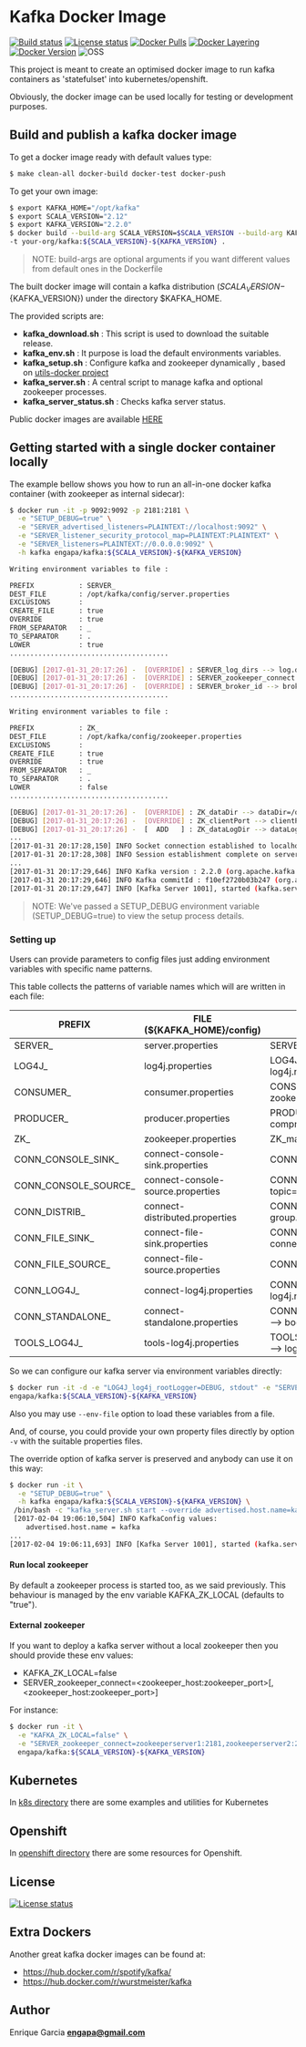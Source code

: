 # Kafka Docker Image 
[![Build status](https://circleci.com/gh/engapa/kafka-k8s-openshift/tree/master.svg?style=svg "Build status")](https://circleci.com/gh/engapa/kafka-k8s-openshift/tree/master)
[![License status](https://app.fossa.io/api/projects/git%2Bgithub.com%2Fengapa%2Fkafka-k8s-openshift.svg?type=shield "License status")](https://app.fossa.io/projects/git%2Bgithub.com%2Fengapa%2Fkafka-k8s-openshift?ref=badge_shield)
[![Docker Pulls](https://img.shields.io/docker/pulls/engapa/kafka.svg)](https://hub.docker.com/r/engapa/kafka/)
[![Docker Layering](https://images.microbadger.com/badges/image/engapa/kafka.svg)](https://microbadger.com/images/engapa/kafka)
[![Docker Version](https://images.microbadger.com/badges/version/engapa/kafka.svg)](https://microbadger.com/images/engapa/kafka)
![OSS](https://badges.frapsoft.com/os/v1/open-source.svg?v=103 "We love OpenSource")

This project is meant to create an optimised docker image to run kafka containers as 'statefulset' into kubernetes/openshift.

Obviously, the docker image can be used locally for testing or development purposes.

## Build and publish a kafka docker image

To get a docker image ready with default values type:

```bash
$ make clean-all docker-build docker-test docker-push 
```
To get your own image:
```bash
$ export KAFKA_HOME="/opt/kafka"
$ export SCALA_VERSION="2.12"
$ export KAFKA_VERSION="2.2.0"
$ docker build --build-arg SCALA_VERSION=$SCALA_VERSION --build-arg KAFKA_VERSION=$KAFKA_VERSION --build-arg KAFKA_HOME=$KAFKA_HOME \
-t your-org/kafka:${SCALA_VERSION}-${KAFKA_VERSION} .
```

> NOTE: build-args are optional arguments if you want different values from default ones in the Dockerfile

The built docker image will contain a kafka distribution (${SCALA_VERSION}-${KAFKA_VERSION}) under the directory $KAFKA_HOME.

The provided scripts are:

* **kafka_download.sh** : This script is used to download the suitable release.
* **kafka_env.sh** : It purpose is load the default environments variables.
* **kafka_setup.sh** : Configure kafka and zookeeper dynamically , based on [utils-docker project](https://github.com/engapa/utils-docker)
* **kafka_server.sh** : A central script to manage kafka and optional zookeeper processes.
* **kafka_server_status.sh** : Checks kafka server status.

Public docker images are available [HERE](https://cloud.docker.com/repository/docker/engapa/kafka/tags) 

## Getting started with a single docker container locally

The example bellow shows you how to run an all-in-one docker kafka container (with zookeeper as internal sidecar):

```bash
$ docker run -it -p 9092:9092 -p 2181:2181 \
  -e "SETUP_DEBUG=true" \
  -e "SERVER_advertised_listeners=PLAINTEXT://localhost:9092" \
  -e "SERVER_listener_security_protocol_map=PLAINTEXT:PLAINTEXT" \
  -e "SERVER_listeners=PLAINTEXT://0.0.0.0:9092" \
  -h kafka engapa/kafka:${SCALA_VERSION}-${KAFKA_VERSION}

Writing environment variables to file :

PREFIX           : SERVER_
DEST_FILE        : /opt/kafka/config/server.properties
EXCLUSIONS       :
CREATE_FILE      : true
OVERRIDE         : true
FROM_SEPARATOR   : _
TO_SEPARATOR     : .
LOWER            : true
.......................................

[DEBUG] [2017-01-31_20:17:26] -  [OVERRIDE] : SERVER_log_dirs --> log.dirs=/opt/kafka/logs
[DEBUG] [2017-01-31_20:17:26] -  [OVERRIDE] : SERVER_zookeeper_connect --> zookeeper.connect=localhost:2181
[DEBUG] [2017-01-31_20:17:26] -  [OVERRIDE] : SERVER_broker_id --> broker.id=-1
.......................................

Writing environment variables to file :

PREFIX           : ZK_
DEST_FILE        : /opt/kafka/config/zookeeper.properties
EXCLUSIONS       :
CREATE_FILE      : true
OVERRIDE         : true
FROM_SEPARATOR   : _
TO_SEPARATOR     : .
LOWER            : false
.......................................

[DEBUG] [2017-01-31_20:17:26] -  [OVERRIDE] : ZK_dataDir --> dataDir=/opt/kafka/zookeeper/data
[DEBUG] [2017-01-31_20:17:26] -  [OVERRIDE] : ZK_clientPort --> clientPort=2181
[DEBUG] [2017-01-31_20:17:26] -  [  ADD   ] : ZK_dataLogDir --> dataLogDir=/opt/kafka/zookeeper/data-log
...
[2017-01-31 20:17:28,150] INFO Socket connection established to localhost/127.0.0.1:2181, initiating session (org.apache.zookeeper.ClientCnxn)
[2017-01-31 20:17:28,308] INFO Session establishment complete on server localhost/127.0.0.1:2181, sessionid = 0x159f62cc8c00000, negotiated timeout = 6000 (org.apache.zookeeper.ClientCnxn)
...
[2017-01-31 20:17:29,646] INFO Kafka version : 2.2.0 (org.apache.kafka.common.utils.AppInfoParser)
[2017-01-31 20:17:29,646] INFO Kafka commitId : f10ef2720b03b247 (org.apache.kafka.common.utils.AppInfoParser)
[2017-01-31 20:17:29,647] INFO [Kafka Server 1001], started (kafka.server.KafkaServer)
```

>NOTE: We've passed a SETUP_DEBUG environment variable (SETUP_DEBUG=true) to view the setup process details.

### Setting up

Users can provide parameters to config files just adding environment variables with specific name patterns.

This table collects the patterns of variable names which will are written in each file:

PREFIX     | FILE (${KAFKA_HOME}/config) |         Example
-----------|-----------------------------|-----------------------------
SERVER_    | server.properties           | SERVER_broker_id=1 --> broker.id=1
LOG4J_     | log4j.properties |  LOG4J_log4j_rootLogger=INFO, stdout--> log4j.rootLogger=INFO, stdout
CONSUMER_  | consumer.properties| CONSUMER_zookeeper_connect=127.0.0.1:2181 --> zookeeper.connect=127.0.0.1:2181
PRODUCER_  | producer.properties| PRODUCER_compression_type=none --> compression.type=none
ZK_        | zookeeper.properties | ZK_maxClientCnxns=0 --> maxClientCnxns=0
CONN_CONSOLE_SINK_ |connect-console-sink.properties | CONN_CONSOLE_SINK_tasks_max=1 --> tasks.max=1
CONN_CONSOLE_SOURCE_ | connect-console-source.properties | CONN_CONSOLE_SOURCE_topic=connect-test --> topic=connect-test
CONN_DISTRIB_ | connect-distributed.properties | CONN_DISTRIB_group_id=connect-cluster --> group.id=connect-cluster
CONN_FILE_SINK_   | connect-file-sink.properties | CONN_FILE_SINK_connector_class=FileStreamSink --> connector.class=FileStreamSink
CONN_FILE_SOURCE_ | connect-file-source.properties | CONN_FILE_SOURCE_tasks_max=1 --> tasks.max=1
CONN_LOG4J_ | connect-log4j.properties | CONN_LOG4J_log4j_rootLogger=INFO, stdout --> log4j.rootLogger=INFO, stdout
CONN_STANDALONE_ | connect-standalone.properties | CONN_STANDALONE_bootstrap_servers=localhost:9092 --> bootstrap.servers=localhost:9092
TOOLS_LOG4J_ | tools-log4j.properties | TOOLS_LOG4J_log4j_appender_stderr_Target=System.err --> log4j.appender.stderr.Target=System.err

So we can configure our kafka server via environment variables directly:

```bash
$ docker run -it -d -e "LOG4J_log4j_rootLogger=DEBUG, stdout" -e "SERVER_log_retention_hours=24"\
engapa/kafka:${SCALA_VERSION}-${KAFKA_VERSION}
```

Also you may use `--env-file` option to load these variables from a file.

And, of course, you could provide your own property files directly by option `-v` with the suitable properties files.

The override option of kafka server is preserved and anybody can use it on this way:

```bash
$ docker run -it \
  -e "SETUP_DEBUG=true" \
  -h kafka engapa/kafka:${SCALA_VERSION}-${KAFKA_VERSION} \
 /bin/bash -c "kafka_server.sh start --override advertised.host.name=kafka"
 [2017-02-04 19:06:10,504] INFO KafkaConfig values:
	advertised.host.name = kafka
...
[2017-02-04 19:06:11,693] INFO [Kafka Server 1001], started (kafka.server.KafkaServer)
```

#### Run local zookeeper

By default a zookeeper process is started too, as we said previously.
This behaviour is managed by the env variable KAFKA_ZK_LOCAL (defaults to "true").

#### External zookeeper

If you want to deploy a kafka server without a local zookeeper then you should provide these env values:

* KAFKA_ZK_LOCAL=false
* SERVER_zookeeper_connect=\<zookeeper_host:zookeeper_port\>\[,\<zookeeper_host:zookeeper_port\>\]

For instance:

```bash
$ docker run -it \
  -e "KAFKA_ZK_LOCAL=false" \
  -e "SERVER_zookeeper_connect=zookeeperserver1:2181,zookeeperserver2:2181,zookeeperserver3:2181" \
  engapa/kafka:${SCALA_VERSION}-${KAFKA_VERSION}
```

## Kubernetes

In [k8s directory](k8s) there are some examples and utilities for Kubernetes

## Openshift

In [openshift directory](openshift) there are some resources for Openshift.

## License

[![License status](https://app.fossa.io/api/projects/git%2Bgithub.com%2Fengapa%2Fkafka-k8s-openshift.svg?type=large)](https://app.fossa.io/projects/git%2Bgithub.com%2Fengapas%2Fkafka-k8s-openshift?ref=badge_large)

## Extra Dockers

Another great kafka docker images can be found at:

- https://hub.docker.com/r/spotify/kafka/
- https://hub.docker.com/r/wurstmeister/kafka

## Author

Enrique Garcia **engapa@gmail.com**
